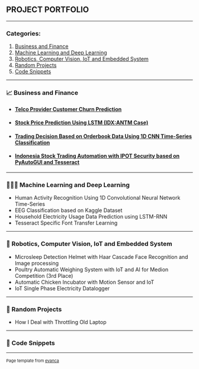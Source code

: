 ## PROJECT PORTFOLIO

---

### Categories:
1. [Business and Finance](#cat1)
2. [Machine Learning and Deep Learning](#cat2)
3. [Robotics, Computer Vision, IoT and Embedded System](#cat3)
4. [Random Projects](#cat4)
5. [Code Snippets](#cat5)

<a name="cat1"></a>

---

### 📈 Business and Finance

- #### [Telco Provider Customer Churn Prediction](/sample_page)
- #### [Stock Price Prediction Using LSTM (IDX:ANTM Case)](https://raw.githubusercontent.com/effmuhammad/stock-prediction-LSTM-1-timestep/main/README)
- #### [Trading Decision Based on Orderbook Data Using 1D CNN Time-Series Classification](/sample_page)
- #### [Indonesia Stock Trading Automation with IPOT Security based on PyAutoGUI and Tesseract](/sample_page)

<a name="cat2"></a>

---

### 👨🏾‍💻 Machine Learning and Deep Learning

- Human Activity Recognition Using 1D Convolutional Neural Network Time-Series
- EEG Classification based on Kaggle Dataset 
- Household Electricity Usage Data Prediction using LSTM-RNN
- Tesseract Specific Font Transfer Learning

<a name="cat3"></a>

---

### 🤖 Robotics, Computer Vision, IoT and Embedded System

- Microsleep Detection Helmet with Haar Cascade Face Recognition and Image processing
- Poultry Automatic Weighing System with IoT and AI for Medion Competition (3rd Place)
- Automatic Chicken Incubator with Motion Sensor and IoT
- IoT Single Phase Electricity Datalogger

<a name="cat4"></a>

---

### 🧩 Random Projects

- How I Deal with Throttling Old Laptop

<a name="cat5"></a>

---

### 📌 Code Snippets

---
<p style="font-size:11px">Page template from <a href="https://github.com/evanca/quick-portfolio">evanca</a></p>
<!-- Remove above link if you don't want to attibute -->
